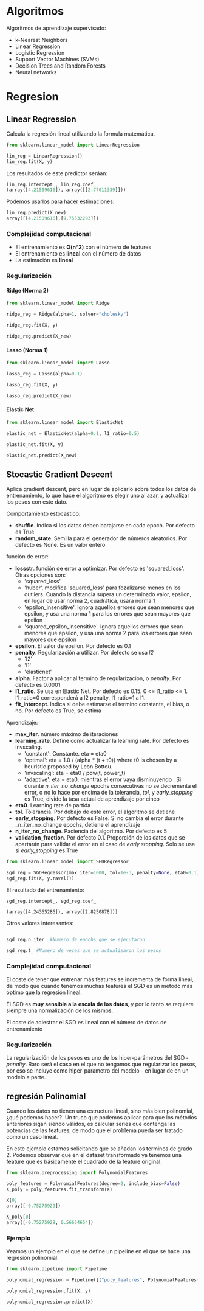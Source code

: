 # Algoritmos

Algoritmos de aprendizaje supervisado:
- k-Nearest Neighbors
- Linear Regression
- Logistic Regression
- Support Vector Machines (SVMs)
- Decision Trees and Random Forests
- Neural networks
# Regresion

## Linear Regression

Calcula la regresión lineal utilizando la formula matemática.

```py
from sklearn.linear_model import LinearRegression

lin_reg = LinearRegression()
lin_reg.fit(X, y)
```

Los resultados de este predictor seráan:

```py
lin_reg.intercept_, lin_reg.coef_
(array([4.21509616]), array([[2.77011339]]))
```

Podemos usarlos para hacer estimaciones:

```py
lin_reg.predict(X_new)
array([[4.21509616],[9.75532293]])
```

### Complejidad computacional

- El entrenamiento es __O(n^2)__ con el número de features
- El entrenamiento es __lineal__ con el número de datos
- La estimación es __lineal__

### Regularización

#### Ridge (Norma 2)

```py
from sklearn.linear_model import Ridge

ridge_reg = Ridge(alpha=1, solver="cholesky")

ridge_reg.fit(X, y)

ridge_reg.predict(X_new)
```

#### Lasso (Norma 1)

```py
from sklearn.linear_model import Lasso

lasso_reg = Lasso(alpha=0.1)

lasso_reg.fit(X, y)

lasso_reg.predict(X_new)
```

#### Elastic Net

```py
from sklearn.linear_model import ElasticNet

elastic_net = ElasticNet(alpha=0.1, l1_ratio=0.5)

elastic_net.fit(X, y)

elastic_net.predict(X_new)
```

## Stocastic Gradient Descent

Aplica gradient descent, pero en lugar de aplicarlo sobre todos los datos de entrenamiento, lo que hace el algoritmo es elegir uno al azar, y actualizar los pesos con este dato.

Comportamiento estocastico:

- __shuffle__. Indica si los datos deben barajarse en cada epoch. Por defecto es True
- __random_state__. Semilla para el generador de números aleatorios. Por defecto es None. Es un valor entero

función de error:

- __lossstr__. función de error a optimizar. Por defecto es 'squared_loss'. Otras opciones son:
	- 'squared_loss'
	- 'huber'. modifica 'squared_loss' para fozalizarse menos en los outliers. Cuando la distancia supera un determinado valor, epsilon, en lugar de usar norma 2, cuadrática, usara norma 1
	- 'epsilon_insensitive'. Ignora aquellos errores que sean menores que epsilon, y usa una norma 1 para los errores que sean mayores que epsilon
	- 'squared_epsilon_insensitive'. Ignora aquellos errores que sean menores que epsilon, y usa una norma 2 para los errores que sean mayores que epsilon
- __epsilon__. El valor de epsilon. Por defecto es 0.1
- __penalty__. Regularización a utilizar. Por defecto se usa _l2_
	- 'l2'
	- 'l1'
	- 'elasticnet'
- __alpha__. Factor a aplicar al termino de regularización, o _penalty_. Por defecto es 0.0001
- __l1_ratio__. Se usa en Elastic Net. Por defecto es 0.15.  0 <= l1_ratio <= 1. l1_ratio=0 corresponderá a l2 penalty, l1_ratio=1 a l1.
- __fit_intercept__. Indica si debe estimarse el termino constante, el bias, o no. Por defecto es True, se estima

Aprendizaje:

- __max_iter__. número máximo de iteraciones
- __learning_rate__. Define como actualizar la learning rate. Por defecto es invscaling.
	- 'constant': Constante. eta = eta0
	- 'optimal': eta = 1.0 / (alpha * (t + t0)) where t0 is chosen by a heuristic proposed by Leon Bottou.
	- 'invscaling': eta = eta0 / pow(t, power_t)
	- 'adaptive': eta = eta0, mientras el error vaya disminuyendo . Si durante _n_iter_no_change_ epochs consecutivas no se decrementa el error, o no lo hace por encima de la tolerancia, _tol_, y _early_stopping_ es True, divide la tasa actual de aprendizaje por cinco
- __eta0__. Learning rate de partida
- __tol__. Tolerancia. Por debajo de este error, el algoritmo se detiene
- __early_stopping__. Por defecto es False. Si no cambia el error durante _n_iter_no_change epochs, detiene el aprendizaje
- __n_iter_no_change__. Paciencia del algoritmo. Por defecto es 5
- __validation_fraction__. Por defecto 0.1. Proporción de los datos que se apartarán para validar el error en el caso de _early stopping_. Solo se usa si _early_stopping_ es True

```py
from sklearn.linear_model import SGDRegressor

sgd_reg = SGDRegressor(max_iter=1000, tol=1e-3, penalty=None, eta0=0.1)
sgd_reg.fit(X, y.ravel())
```

El resultado del entrenamiento:

```
sgd_reg.intercept_, sgd_reg.coef_

(array([4.24365286]), array([2.8250878]))
```

Otros valores interesantes:

```py

sgd_reg.n_iter_ #Numero de epochs que se ejecutaron

sgd_reg.t_ #Numero de veces que se actualizaron los pesos
```

### Complejidad computacional

El coste de tener que entrenar más features se incrementa de forma lineal, de modo que cuando tenemos muchas features el SGD es un método más óptimo que la regresión lineal.

El SGD es __muy sensible a la escala de los datos__, y por lo tanto se requiere siempre una normalización de los mismos.

El coste de adiestrar el SGD es lineal con el número de datos de entrenamiento

### Regularización

La regularización de los pesos es uno de los hiper-parámetros del SGD - _penalty_. Raro será el caso en el que no tengamos que regularizar los pesos, por eso se incluye como hiper-parametro del modelo - en lugar de en un modelo a parte.

## regresión Polinomial

Cuando los datos no tienen una estructura lineal, sino más bien polinomial, ¿qué podemos hacer?. Un truco que podemos aplicar para que los métodos anteriores sigan siendo válidos, es calcular series que contenga las potencias de las features, de modo que el problema pueda ser tratado como un caso lineal.

En este ejemplo estamos solicitando que se añadan los terminos de grado 2. Podemos observar que en el dataset transformado ya tenemos una feature que es básicamente el cuadrado de la feature original:

```py
from sklearn.preprocessing import PolynomialFeatures

poly_features = PolynomialFeatures(degree=2, include_bias=False)
X_poly = poly_features.fit_transform(X)

X[0]
array([-0.75275929])

X_poly[0]
array([-0.75275929, 0.56664654])
```

### Ejemplo

Veamos un ejemplo en el que se define un pipeline en el que se hace una regresión polinomial:

```py
from sklearn.pipeline import Pipeline

polynomial_regression = Pipeline([("poly_features", PolynomialFeatures(degree=10, include_bias=False)),("lin_reg", LinearRegression()),])

polynomial_regression.fit(X, y)

polynomial_regression.predict(X)
```